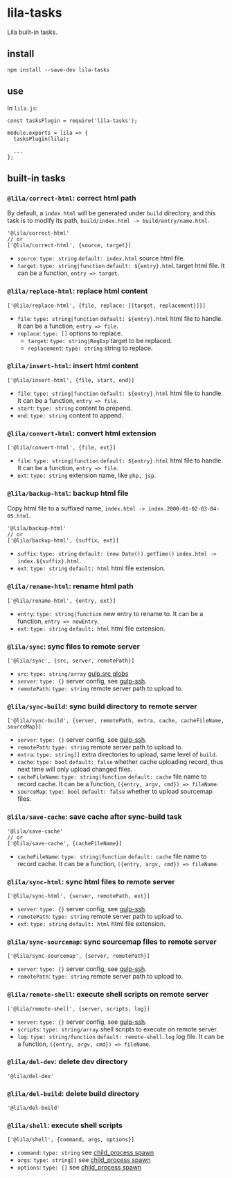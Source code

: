 # lila-tasks

Lila built-in tasks.

## install

```
npm install --save-dev lila-tasks
```

## use

In `lila.js`:

```
const tasksPlugin = require('lila-tasks');

module.exports = lila => {
  tasksPlugin(lila);

  ...
};
```

## built-in tasks

### `@lila/correct-html`: correct html path

By default, a `index.html` will be generated under `build` directory, and this task is to modify its path, `build/index.html -> build/entry/name.html`.

```
'@lila/correct-html'
// or
['@lila/correct-html', {source, target}]
```

- `source`: `type: string` `default: index.html` source html file.
- `target`: `type: string|function` `default: ${entry}.html` target html file. It can be a function, `entry => target`.

### `@lila/replace-html`: replace html content

```
['@lila/replace-html', {file, replace: [{target, replacement}]}]
```

- `file`: `type: string|function` `default: ${entry}.html` html file to handle. It can be a function, `entry => file`.
- `replace`: `type: []` options to replace.
  - `target`: `type: string|RegExp` target to be replaced.
  - `replacement`: `type: string` string to replace.

### `@lila/insert-html`: insert html content

```
['@lila/insert-html', {file, start, end}]
```

- `file`: `type: string|function` `default: ${entry}.html` html file to handle. It can be a function, `entry => file`.
- `start`: `type: string` content to prepend.
- `end`: `type: string` content to append.

### `@lila/convert-html`: convert html extension

```
['@lila/convert-html', {file, ext}]
```

- `file`: `type: string|function` `default: ${entry}.html` html file to handle. It can be a function, `entry => file`.
- `ext`: `type: string` extension name, like `php, jsp`.

### `@lila/backup-html`: backup html file

Copy html file to a suffixed name, `index.html -> index.2000-01-02-03-04-05.html`.

```
'@lila/backup-html'
// or
['@lila/backup-html', {suffix, ext}]
```

- `suffix`: `type: string` `default: (new Date()).getTime()` `index.html -> index.${suffix}.html`.
- `ext`: `type: string` `default: html` html file extension.

### `@lila/rename-html`: rename html path

```
['@lila/rename-html', {entry, ext}]
```

- `entry`: `type: string|function` new entry to rename to. It can be a function, `entry => newEntry`.
- `ext`: `type: string` `default: html` html file extension.

### `@lila/sync`: sync files to remote server

```
['@lila/sync', {src, server, remotePath}]
```

- `src`: `type: string/array` [gulp.src globs](https://github.com/gulpjs/gulp/blob/v4.0.0/docs/API.md#gulpsrcglobs-options)
- `server`: `type: {}` server config, see [gulp-ssh](https://github.com/teambition/gulp-ssh).
- `remotePath`: `type: string` remote server path to upload to.

### `@lila/sync-build`: sync build directory to remote server

```
['@lila/sync-build', {server, remotePath, extra, cache, cacheFileName, sourceMap}]
```

- `server`: `type: {}` server config, see [gulp-ssh](https://github.com/teambition/gulp-ssh).
- `remotePath`: `type: string` remote server path to upload to.
- `extra`: `type: string[]` extra directories to upload, same level of `build`.
- `cache`: `type: bool` `default: false` whether cache uploading record, thus next time will only upload changed files.
- `cacheFileName`: `type: string|function` `default: cache` file name to record cache. It can be a function, `({entry, argv, cmd}) => fileName`.
- `sourceMap`: `type: bool` `default: false` whether to upload sourcemap files.

### `@lila/save-cache`: save cache after sync-build task

```
'@lila/save-cache'
// or
['@lila/save-cache', {cacheFileName}]
```

- `cacheFileName`: `type: string|function` `default: cache` file name to record cache. It can be a function, `({entry, argv, cmd}) => fileName`.

### `@lila/sync-html`: sync html files to remote server

```
['@lila/sync-html', {server, remotePath, ext}]
```

- `server`: `type: {}` server config, see [gulp-ssh](https://github.com/teambition/gulp-ssh).
- `remotePath`: `type: string` remote server path to upload to.
- `ext`: `type: string` `default: html` html file extension.

### `@lila/sync-sourcemap`: sync sourcemap files to remote server

```
['@lila/sync-sourcemap', {server, remotePath}]
```

- `server`: `type: {}` server config, see [gulp-ssh](https://github.com/teambition/gulp-ssh).
- `remotePath`: `type: string` remote server path to upload to.

### `@lila/remote-shell`: execute shell scripts on remote server

```
['@lila/remote-shell', {server, scripts, log}]
```

- `server`: `type: {}` server config, see [gulp-ssh](https://github.com/teambition/gulp-ssh).
- `scripts`: `type: string/array` shell scripts to execute on remote server.
- `log`: `type: string/function` `default: remote-shell.log` log file. It can be a function, `({entry, argv, cmd}) => fileName`.

### `@lila/del-dev`: delete dev directory

```
'@lila/del-dev'
```

### `@lila/del-build`: delete build directory

```
'@lila/del-build'
```

### `@lila/shell`: execute shell scripts

```
['@lila/shell', {command, args, options}]
```

- `command`: `type: string` see [child_process spawn](https://nodejs.org/dist/latest-v10.x/docs/api/child_process.html#child_process_child_process_spawn_command_args_options)
- `args`: `type: string[]` see [child_process spawn](https://nodejs.org/dist/latest-v10.x/docs/api/child_process.html#child_process_child_process_spawn_command_args_options)
- `options`: `type: {}` see [child_process spawn](https://nodejs.org/dist/latest-v10.x/docs/api/child_process.html#child_process_child_process_spawn_command_args_options)
